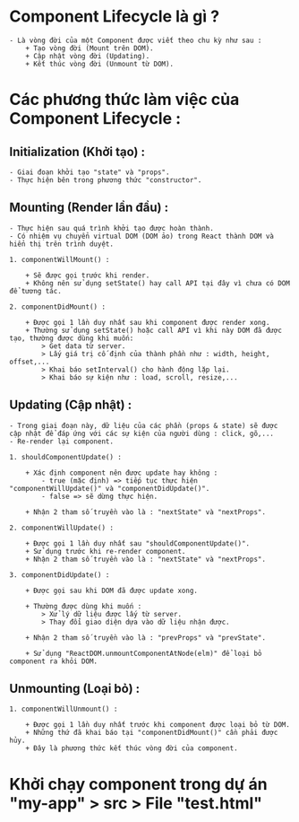 # Component Lifecycle là gì ?

    - Là vòng đời của một Component được viết theo chu kỳ như sau :
        + Tạo vòng đời (Mount trên DOM).
        + Cập nhật vòng đời (Updating).
        + Kết thúc vòng đời (Unmount từ DOM).

# Các phương thức làm việc của Component Lifecycle :

## Initialization (Khởi tạo) :

    - Giai đoạn khởi tạo "state" và "props".
    - Thực hiện bên trong phương thức "constructor".

## Mounting (Render lần đầu) :

    - Thực hiện sau quá trình khởi tạo được hoàn thành.
    - Có nhiệm vụ chuyển virtual DOM (DOM ảo) trong React thành DOM và hiển thị trên trình duyệt.

    1. componentWillMount() :

        + Sẽ được gọi trước khi render.
        + Không nên sử dụng setState() hay call API tại đây vì chưa có DOM để tương tác.

    2. componentDidMount() :

        + Được gọi 1 lần duy nhất sau khi component được render xong.
        + Thường sử dụng setState() hoặc call API vì khi này DOM đã được tạo, thường được dùng khi muốn:
            > Get data từ server.
            > Lấy giá trị cố định của thành phần như : width, height, offset,...
            > Khai báo setInterval() cho hành động lặp lại.
            > Khai báo sự kiện như : load, scroll, resize,...

## Updating (Cập nhật) :

    - Trong giai đoạn này, dữ liệu của các phần (props & state) sẽ được cập nhật để đáp ứng với các sự kiện của người dùng : click, gõ,...
    - Re-render lại component.

    1. shouldComponentUpdate() :

        + Xác định component nên được update hay không :
            - true (mặc định) => tiếp tục thực hiện "componentWillUpdate()" và "componentDidUpdate()".
            - false => sẽ dừng thực hiện.

        + Nhận 2 tham số truyền vào là : "nextState" và "nextProps".

    2. componentWillUpdate() :

        + Được gọi 1 lần duy nhất sau "shouldComponentUpdate()".
        + Sử dụng trước khi re-render component.
        + Nhận 2 tham số truyền vào là : "nextState" và "nextProps".

    3. componentDidUpdate() :

        + Được gọi sau khi DOM đã được update xong.

        + Thường được dùng khi muốn :
            > Xử lý dữ liệu được lấy từ server.
            > Thay đổi giao diện dựa vào dữ liệu nhận được.

        + Nhận 2 tham số truyền vào là : "prevProps" và "prevState".

        + Sử dụng "ReactDOM.unmountComponentAtNode(elm)" để loại bỏ component ra khỏi DOM.

## Unmounting (Loại bỏ) :

    1. componentWillUnmount() :

        + Được gọi 1 lần duy nhất trước khi component được loại bỏ từ DOM.
        + Những thứ đã khai báo tại "componentDidMount()" cần phải được hủy.
        + Đây là phương thức kết thúc vòng đời của component.

# Khởi chạy component trong dự án "my-app" > src > File "test.html"
